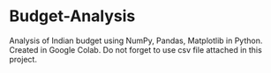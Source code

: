 # Budget-Analysis
Analysis of Indian budget using NumPy, Pandas, Matplotlib in Python.  Created in Google Colab. Do not forget to use csv file attached in this project.
